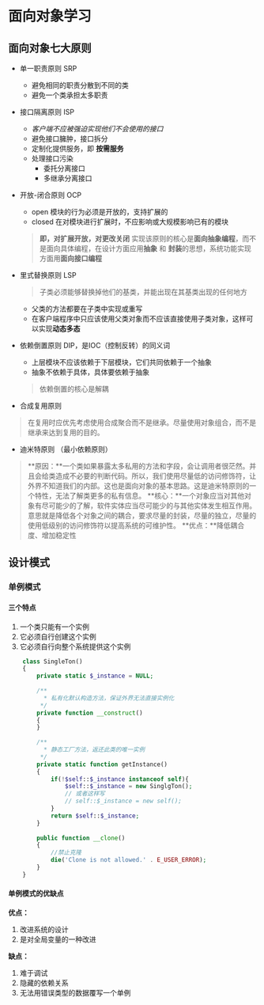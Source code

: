 # 面向对象学习
## 面向对象七大原则
- 单一职责原则 SRP
    - 避免相同的职责分散到不同的类
    - 避免一个类承担太多职责
- 接口隔离原则 ISP
    - *客户端不应被强迫实现他们不会使用的接口*
    - 避免接口臃肿，接口拆分
    - 定制化提供服务，即 **按需服务**
    - 处理接口污染
        - 委托分离接口
        - 多继承分离接口
- 开放-闭合原则 OCP
    - open 模块的行为必须是开放的，支持扩展的
    - closed 在对模块进行扩展时，不应影响或大规模影响已有的模块
    
    > **即，对扩展开放，对更改关闭**
    实现该原则的核心是**面向抽象编程**，而不是面向具体编程，在设计方面应用**抽象** 和 **封装**的思想，系统功能实现方面用**面向接口编程**
- 里式替换原则 LSP
    > 子类必须能够替换掉他们的基类，并能出现在其基类出现的任何地方
    - 父类的方法都要在子类中实现或重写
    - 在客户端程序中只应该使用父类对象而不应该直接使用子类对象，这样可以实现**动态多态**
- 依赖倒置原则 DIP，是IOC（控制反转）的同义词
    - 上层模块不应该依赖于下层模块，它们共同依赖于一个抽象
    - 抽象不依赖于具体，具体要依赖于抽象
    
    > 依赖倒置的核心是解耦
- 合成复用原则
> 在复用时应优先考虑使用合成聚合而不是继承。尽量使用对象组合，而不是继承来达到复用的目的。
- 迪米特原则 （最小依赖原则）
> **原因：**一个类如果暴露太多私用的方法和字段，会让调用者很茫然。并且会给类造成不必要的判断代码。所以，我们使用尽量低的访问修饰符，让外界不知道我们的内部。这也是面向对象的基本思路。这是迪米特原则的一个特性，无法了解类更多的私有信息。
**核心：**一个对象应当对其他对象有尽可能少的了解，软件实体应当尽可能少的与其他实体发生相互作用。意思就是降低各个对象之间的耦合，要求尽量的封装，尽量的独立，尽量的使用低级别的访问修饰符以提高系统的可维护性。
**优点：**降低耦合度、增加稳定性

## 设计模式
### 单例模式
#### 三个特点
1. 一个类只能有一个实例
2. 它必须自行创建这个实例
3. 它必须自行向整个系统提供这个实例

```php
    class SingleTon()
    {
        private static $_instance = NULL;
        
        /**
          * 私有化默认构造方法，保证外界无法直接实例化
         */
        private function __construct()
        {
        }
        
        /**
          * 静态工厂方法，返还此类的唯一实例
         */
        private static function getInstance()
        {
            if(!$self::$_instance instanceof self){
                $self::$_instance = new SinglgTon();
                // 或者这样写
                // self::$_instance = new self();
            }
            return $self::$_instance;
        }
        
        public function __clone()
        {
            //禁止克隆
            die('Clone is not allowed.' . E_USER_ERROR);
        }
    }
```

#### 单例模式的优缺点
**优点：**
1. 改进系统的设计
2. 是对全局变量的一种改进

**缺点：**
1. 难于调试
2. 隐藏的依赖关系
3. 无法用错误类型的数据覆写一个单例
